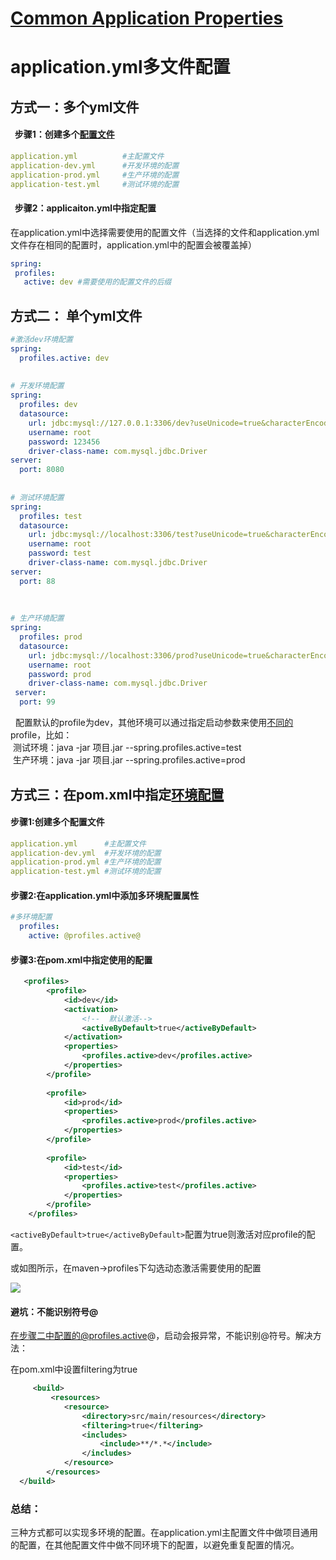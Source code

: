 # [Common Application Properties](https://docs.spring.io/spring-boot/appendix/application-properties/index.html)
# application.yml多文件配置
## 方式一：多个yml文件

####   步骤1：创建多个[配置文件](https://so.csdn.net/so/search?q=%E9%85%8D%E7%BD%AE%E6%96%87%E4%BB%B6&spm=1001.2101.3001.7020)
```yml
application.yml          #主配置文件
application-dev.yml      #开发环境的配置
application-prod.yml     #生产环境的配置
application-test.yml     #测试环境的配置
```

####   步骤2：applicaiton.yml中指定配置
在application.yml中选择需要使用的配置文件（当选择的文件和application.yml文件存在相同的配置时，application.yml中的配置会被覆盖掉）

```yml
spring:
 profiles:
   active: dev #需要使用的配置文件的后缀
```

## 方式二： 单个yml文件

```yml
#激活dev环境配置
spring:
  profiles.active: dev
 
 
# 开发环境配置
spring:
  profiles: dev
  datasource:
    url: jdbc:mysql://127.0.0.1:3306/dev?useUnicode=true&characterEncoding=utf-8&useSSL=true&serverTimezone=UTC
    username: root
    password: 123456
    driver-class-name: com.mysql.jdbc.Driver
server:
  port: 8080
 
 
# 测试环境配置
spring:
  profiles: test
  datasource:
    url: jdbc:mysql://localhost:3306/test?useUnicode=true&characterEncoding=utf-8&useSSL=true&serverTimezone=UTC
    username: root
    password: test
    driver-class-name: com.mysql.jdbc.Driver
server:
  port: 88
 
 
 
# 生产环境配置
spring:
  profiles: prod
  datasource:
    url: jdbc:mysql://localhost:3306/prod?useUnicode=true&characterEncoding=utf-8&useSSL=true&serverTimezone=UTC
    username: root
    password: prod
    driver-class-name: com.mysql.jdbc.Driver
 server:
  port: 99
```

  配置默认的profile为dev，其他环境可以通过指定启动参数来使用[不同的](https://so.csdn.net/so/search?q=%E4%B8%8D%E5%90%8C%E7%9A%84&spm=1001.2101.3001.7020)profile，比如：  
 测试环境：java -jar 项目.jar --spring.profiles.active=test  
 生产环境：java -jar 项目.jar --spring.profiles.active=prod

## 方式三：在pom.xml中指定[环境配置](https://so.csdn.net/so/search?q=%E7%8E%AF%E5%A2%83%E9%85%8D%E7%BD%AE&spm=1001.2101.3001.7020)

#### 步骤1:创建多个配置文件
```yml
application.yml      #主配置文件
application-dev.yml  #开发环境的配置
application-prod.yml #生产环境的配置
application-test.yml #测试环境的配置
```

#### 步骤2:在application.yml中添加多环境配置属性

```yml
#多环境配置
  profiles:
    active: @profiles.active@
```

#### 步骤3:在pom.xml中指定使用的配置 

```xml
   <profiles>
        <profile>
            <id>dev</id>
            <activation>
                <!--  默认激活-->
                <activeByDefault>true</activeByDefault>
            </activation>
            <properties>
                <profiles.active>dev</profiles.active>
            </properties>
        </profile>
 
        <profile>
            <id>prod</id>
            <properties>
                <profiles.active>prod</profiles.active>
            </properties>
        </profile>
 
        <profile>
            <id>test</id>
            <properties>
                <profiles.active>test</profiles.active>
            </properties>
        </profile>
    </profiles>
```

`<activeByDefault>true</activeByDefault>`配置为true则激活对应profile的配置。

或如图所示，在maven->profiles下勾选动态激活需要使用的配置

![](https://i-blog.csdnimg.cn/blog_migrate/206712974c77f7122fca1c9ca310d603.png)

#### 避坑：不能识别符号@

在步骤二中配置的@profiles.active@，启动会报异常，不能识别@符号。解决方法：

在pom.xml中设置filtering为true
```xml
     <build>
         <resources>
            <resource>
                <directory>src/main/resources</directory>
                <filtering>true</filtering> 
                <includes>
                    <include>**/*.*</include>
                </includes>
            </resource>
        </resources>
  </build>
```

### 总结：
三种方式都可以实现多环境的配置。在application.yml主配置文件中做项目通用的配置，在其他配置文件中做不同环境下的配置，以避免重复配置的情况。